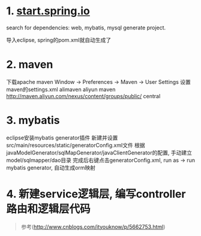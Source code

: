 # 1. [start.spring.io](http://start.spring.io/)

search for dependencies: web, mybatis, mysql
generate project.

导入eclipse, spring的pom.xml就自动生成了

# 2. maven

下载apache maven
Window -> Preferences -> Maven -> User Settings
设置maven的settings.xml
    <mirror>
      <id>alimaven</id>
      <name>aliyun maven</name>
      <url>http://maven.aliyun.com/nexus/content/groups/public/</url>
      <mirrorOf>central</mirrorOf>
    </mirror>

# 3. mybatis

eclipse安装mybatis generator插件
新建并设置src/main/resources/static/generatorConfig.xml文件
根据javaModelGenerator/sqlMapGenerator/javaClientGenerator的配置, 手动建立model/sqlmapper/dao目录
完成后右键点击generatorConfig.xml, run as -> run mybatis generator, 自动生成orm映射

# 4. 新建service逻辑层, 编写controller路由和逻辑层代码

> 参考(http://www.cnblogs.com/ityouknow/p/5662753.html)
